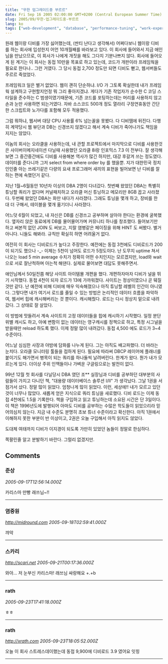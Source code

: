```yaml
---
title: "무한 업그레이드중 부르르"
date: Fri Sep 16 2005 02:00:00 GMT+0200 (Central European Summer Time)
slug: 2005/09/무한-업그레이드중-부르르
lang: ko
tags: ["web-development", "database", "performance-tuning", "work-experience"]
---
```


원래 웹이랑 디비를 가장 싫어했는데, (싼티 난다고 생각해서)
어쩌다보니 웹이랑 디비를 하는 회사에 입성한지 어언 10개월째를 바라보고 있다.
이 회사에 들어와서 지금 애인님을 만났으므로, 이 회사가 나에게 개짓을 해도 그다지 기분나쁘지 않다. 
회사에 들어오게 된 계기는 이 회사는 동접 10만을 목표로 하고 있는데, 코드가 개판이라 
프레임웍을 필요로 한다나.. 그런 거였다. 그 당시 동접 2,700 정도만 되면 디비도 뻗고,
웹서버들도 주르르 죽었었다. 

프레임워크 일은 별거 없었다. 웹이 괜히 단순하냐. I/O 가 그토록 확실한데 
내가 프레임웍 설계하고 구현할지언정 뭐 그리 좋아지겠냐. 
게다가 기존 작업자가 순수한 C 코딩 스타일을 준수하는 C 범생이였기때문에,
기존 코드를 포팅하는데는 머리를 사용하지 않고 손과 눈만 사용하면 되는거였다.
자바 소스코드 500개 정도 열라리 구정연휴동안 간단한 스크립트와 노가다를 포함해 
모두 적용했다. 

그럼 뭐하냐, 웹서버 대당 CPU 사용률 6% 넘는꼴을 못봤다. 다 디비땜에 뒤진다.
다행히 계약당시 웹 뷰단과 DB는 신경쓰지 않겠다고 해서 계속 디비가 죽어나가도
책임을 지지는 않았다. 

이놈의 회사는 오라클을 사용하는데, 내 관할 프로젝트에서 마지막으로 디비를 사용한것은 
사이버이메지네이션 다닐때 사용했던 오라클 8i랑 인포믹스 7.3 이 전부다.
잘 생각해보면 그 중간중간에도 디비를 사용해본 역사가 많긴 하지만,
대강 후갈겨 쓰는 정도였다. 데이터를 준다니까 그저 select from where order by 를 했을뿐.
지가 대한민국 정치인인줄 아는 쓰레기같은 다량의 요새 프로그래머 새끼의 표현을 빌어보면 
난 디비를 잘 하는 편에 속했던거 같다.

지난 1월~6월동안 10년차 이상의 DBA 2명이 다녀갔다.
첫번째 왔었던 DBA는 특별히 튜닝할 쿼리가 없다며 커널패치하고 오라클 머신 튜닝하고 메모리만 8GB 꼽고 사라졌다.
두번째 왔었던 DBA는 화만 내다가 사라졌다. 그래도 튜닝을 몇개 하고, 장비를 한 대 더 구해서, 테이블을 몇개 옮기더니
사라졌다.

어느덧 6월이 되었고, 내 자신은 DB를 신경쓰고 공부하며 살아야 한다는 환경에 굴복했다.
옆자리 앉은 동료에게 DB를 물어물어가며 커뮤니티 하나를 창조했다.
들어보기만 하고 써본적 없던 JOIN 도 써보고, 지랄 염병같은 페이징을 위해 HINT 도 써봤다.
별거 아니다. 니들도 해봐라. 규칙만 확실히 하면 어려울거 없다.

여전히 이 회사는 디비로드가 높다고 주장한다. 예전에는 동접 3천에도 디비로드가 200이 되기도 했으나 -_-
이제는 5천이 넘어도 로드가 5정도이다. 난 도무지 uptime 쳐서 나오는 load 5 min average 수치가 
정확히 어떤 수치인지는 모르겠지만, load와 wait으로 서로 잘난척하며 아는척 해댄다. 실제로 물어보면 대답도 못해주면서.

애인님께서 50일전쯤 해당 사이트 아이템몰 개편을 했다. 개편하자마자 디비가 널을 뛰기 시작했다.
동접 4천이 되자 로드가 13에 가까워졌다. 사이트는 정상이였으나 곧 뒈질것만 같다.
난 예전에 비해 디비에 매우 익숙해졌으나 아직 튜닝할 레벨의 인간이 아니였다.
그렇다면 내가 여기서 로드를 줄일 수 있는 방법은 논리적인 데이터 흐름을 파악하여, 웹서버 힙에 
캐시해버리는 것 뿐이다. 캐시해줬다. 로드는 다시 정상치 밑으로 내려갔다. 그 상태로 잘 살았다.

이 방법에 맛들려서 계속 사이트의 고정 데이터들을 힙에 캐시하기 시작했다. 일정 분단위별 캐시도 하고,
아예 변함이 없는 데이터는 영구캐시를 정책으로 하고, 특정 시그널을 받을때만 reload 하도록 했다.
이제 정말 많이 내려갔다. 동접 4,500 에도 로드가 3~4 수준이다.

어느날 심심한 사장과 야밤에 담화를 나누게 된다. 그는 아직도 배고파했다. 더 바라는 눈치다.
오라클 모니터링 툴들을 접하게 된다. 필요에 따라써 DBCP 레이어에 플래너를 붙이기도 해가면서
병목이 되는 쿼리를 하나둘씩 날려버린다.
한계가 왔다. 뭔가 내가 모르는게 있다. 더이상 주위 인맥들이나 가벼운 구글링으로는 발전이 없다.

99년 12월 첫 회사를 다닐당시 DBA 였던 조** 실장님과 디비를 공부하던 대부분의 사람들이 
가지고 다니던 책, "대용량 데이터베이스 솔루션 I/II" 가 생각났다. 그날 1권을 서점가서 샀다.
정말 많이 읽었다. 엄청나게 많이 읽었다. 이런, 세상에!! 내가 모르고 있던것이 너무나 많았다.
새롭게 얻은 지식으로 쿼리 튜닝을 새로했다. 디비 로드는 이제 동접 4천에도 1.5을 기록한다.
책을 구입하고 읽고 튜닝하는데 소요된 시간은 단 3일이다. 이 책은 1996년도에 발행되어 
아마도 디비를 공부하는 수많은 학도들이 읽었으리라 믿어의심치 않는다.
지금 내 수준도 분명히 초보 튜너 수준이라고 확신한다. 아직 1권에서 이해하지 못한 부분이
반 이상이고, 2권은 오늘 구입해서 아직 읽지도 않았다.

도대체 여태까지 디비가 이지경이 되도록 가만히 있었던 놈들이 정말로 한심하다.

쪽팔린줄 알고 분발하기 바란다. 그럴리 없겠지만.

## Comments

### 준상
*2005-09-17T12:56:14.000Z*

카리스마 만빵 래쓰님~!!

---

### 염중원
*http://midround.com*
*2005-09-18T02:59:41.000Z*

꺄악

---

### 스카리
*http://scari.net*
*2005-09-21T00:17:36.000Z*

와아... 저 눈부신 카리스마! 래쓰님 싸랑해요 +.+b

---

### rath
*2005-09-23T17:41:18.000Z*

ㅎㅎ

---

### rath
*http://xrath.com*
*2005-09-23T18:05:52.000Z*

오늘 이 회사 스트레스데이했는데 동접 9,900에 디비로드 3.9 였어요 잇힝

---
